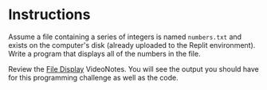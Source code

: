 # Instructions  

Assume a file containing a series of integers is named `numbers.txt` and exists on the computer's disk (already uploaded to the Replit environment). Write a program that displays all of the numbers in the file.

Review the [File Display](https://mediaplayer.pearsoncmg.com/assets/_video.true/File_Display) VideoNotes. You will see the output you should have for this programming challenge as well as the code.